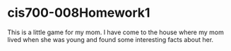 # cis700-008Homework1
This is a little game for my mom. 
I have come to the house where my mom lived when she was young and found some interesting facts about her.
